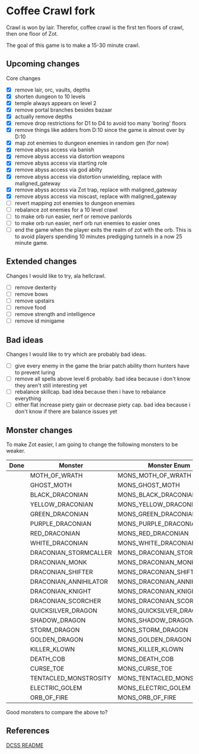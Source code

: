 # Coffee Crawl fork

Crawl is won by lair. Therefor, coffee crawl is the first ten floors of crawl, then one floor of Zot.

The goal of this game is to make a 15-30 minute crawl.

## Upcoming changes

Core changes 

- [x] remove lair, orc, vaults, depths
- [x] shorten dungeon to 10 levels
- [x] temple always appears on level 2
- [x] remove portal branches besides bazaar
- [x] actually remove depths
- [x] remove drop restrictions for D1 to D4 to avoid too many 'boring' floors
- [x] remove things like adders from D:10 since the game is almost over by D:10
- [x] map zot enemies to dungeon enemies in random gen (for now)
- [x] remove abyss access via banish
- [x] remove abyss access via distortion weapons
- [x] remove abyss access via starting role
- [x] remove abyss access via god abilty
- [x] remove abyss access via distortion unwielding, replace with maligned_gateway
- [x] remove abyss access via Zot trap, replace with maligned_gateway
- [x] remove abyss access via miscast, replace with maligned_gateway
- [ ] revert mapping zot enemies to dungeon enemies
- [ ] rebalance zot enemies for a 10 level crawl
- [ ] to make orb run easier, nerf or remove panlords
- [ ] to make orb run easier, nerf orb run enemies to easier ones
- [ ] end the game when the player exits the realm of zot with the orb. This is to avoid players spending 10 minutes predigging tunnels in a now 25 minute game.

## Extended changes

Changes I would like to try, ala hellcrawl.

- [ ] remove dexterity
- [ ] remove bows
- [ ] remove upstairs
- [ ] remove food
- [ ] remove strength and intelligence
- [ ] remove id minigame

## Bad ideas

Changes I would like to try which are probably bad ideas.

- [ ] give every enemy in the game the briar patch ability thorn hunters have to prevent luring
- [ ] remove all spells above level 6 probably. bad idea because i don't know they aren't still interesting yet
- [ ] rebalance skillcap. bad idea because then i have to rebalance everything
- [ ] either flat increase piety gain or decrease piety cap. bad idea because i don't know if there are balance issues yet

## Monster changes

To make Zot easier, I am going to change the following monsters to be weaker.

| Done | Monster               | Monster Enum               | Change |
| ---- | --------------------- | -------------------------- | ------ |
|      | MOTH_OF_WRATH         | MONS_MOTH_OF_WRATH         |        |
|      | GHOST_MOTH            | MONS_GHOST_MOTH            |        |
|      | BLACK_DRACONIAN       | MONS_BLACK_DRACONIAN       |        |
|      | YELLOW_DRACONIAN      | MONS_YELLOW_DRACONIAN      |        |
|      | GREEN_DRACONIAN       | MONS_GREEN_DRACONIAN       |        |
|      | PURPLE_DRACONIAN      | MONS_PURPLE_DRACONIAN      |        |
|      | RED_DRACONIAN         | MONS_RED_DRACONIAN         |        |
|      | WHITE_DRACONIAN       | MONS_WHITE_DRACONIAN       |        |
|      | DRACONIAN_STORMCALLER | MONS_DRACONIAN_STORMCALLER |        |
|      | DRACONIAN_MONK        | MONS_DRACONIAN_MONK        |        |
|      | DRACONIAN_SHIFTER     | MONS_DRACONIAN_SHIFTER     |        |
|      | DRACONIAN_ANNIHILATOR | MONS_DRACONIAN_ANNIHILATOR |        |
|      | DRACONIAN_KNIGHT      | MONS_DRACONIAN_KNIGHT      |        |
|      | DRACONIAN_SCORCHER    | MONS_DRACONIAN_SCORCHER    |        |
|      | QUICKSILVER_DRAGON    | MONS_QUICKSILVER_DRAGON    |        |
|      | SHADOW_DRAGON         | MONS_SHADOW_DRAGON         |        |
|      | STORM_DRAGON          | MONS_STORM_DRAGON          |        |
|      | GOLDEN_DRAGON         | MONS_GOLDEN_DRAGON         |        |
|      | KILLER_KLOWN          | MONS_KILLER_KLOWN          |        |
|      | DEATH_COB             | MONS_DEATH_COB             |        |
|      | CURSE_TOE             | MONS_CURSE_TOE             |        |
|      | TENTACLED_MONSTROSITY | MONS_TENTACLED_MONSTROSITY |        |
|      | ELECTRIC_GOLEM        | MONS_ELECTRIC_GOLEM        |        |
|      | ORB_OF_FIRE           | MONS_ORB_OF_FIRE           |        |

Good monsters to compare the above to?

## References

[DCSS README](https://github.com/crawl/crawl)
